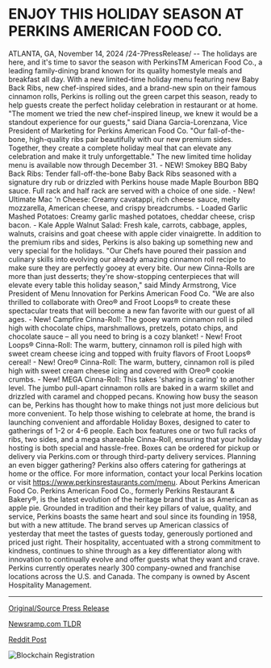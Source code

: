 # ENJOY THIS HOLIDAY SEASON AT PERKINS AMERICAN FOOD CO.

ATLANTA, GA, November 14, 2024 /24-7PressRelease/ -- The holidays are here, and it's time to savor the season with PerkinsTM American Food Co., a leading family-dining brand known for its quality homestyle meals and breakfast all day. With a new limited-time holiday menu featuring new Baby Back Ribs, new chef-inspired sides, and a brand-new spin on their famous cinnamon rolls, Perkins is rolling out the green carpet this season, ready to help guests create the perfect holiday celebration in restaurant or at home.   "The moment we tried the new chef-inspired lineup, we knew it would be a standout experience for our guests," said Diana Garcia-Lorenzana, Vice President of Marketing for Perkins American Food Co. "Our fall-of-the-bone, high-quality ribs pair beautifully with our new premium sides. Together, they create a complete holiday meal that can elevate any celebration and make it truly unforgettable."   The new limited time holiday menu is available now through December 31.   - NEW! Smokey BBQ Baby Back Ribs: Tender fall-off-the-bone Baby Back Ribs seasoned with a signature dry rub or drizzled with Perkins house made Maple Bourbon BBQ sauce. Full rack and half rack are served with a choice of one side.  - New! Ultimate Mac 'n Cheese: Creamy cavatappi, rich cheese sauce, melty mozzarella, American cheese, and crispy breadcrumbs.  - Loaded Garlic Mashed Potatoes: Creamy garlic mashed potatoes, cheddar cheese, crisp bacon.  - Kale Apple Walnut Salad: Fresh kale, carrots, cabbage, apples, walnuts, craisins and goat cheese with apple cider vinaigrette.   In addition to the premium ribs and sides, Perkins is also baking up something new and very special for the holidays.   "Our Chefs have poured their passion and culinary skills into evolving our already amazing cinnamon roll recipe to make sure they are perfectly gooey at every bite. Our new Cinna-Rolls are more than just desserts; they're show-stopping centerpieces that will elevate every table this holiday season," said Mindy Armstrong, Vice President of Menu Innovation for Perkins American Food Co. "We are also thrilled to collaborate with Oreo® and Froot Loops® to create these spectacular treats that will become a new fan favorite with our guest of all ages.   - New! Campfire Cinna-Roll: The gooey warm cinnamon roll is piled high with chocolate chips, marshmallows, pretzels, potato chips, and chocolate sauce – all you need to bring is a cozy blanket!  - New! Froot Loops® Cinna-Roll: The warm, buttery, cinnamon roll is piled high with sweet cream cheese icing and topped with fruity flavors of Froot Loops® cereal!  - New! Oreo® Cinna-Roll: The warm, buttery, cinnamon roll is piled high with sweet cream cheese icing and covered with Oreo® cookie crumbs.  - New! MEGA Cinna-Roll: This takes 'sharing is caring' to another level. The jumbo pull-apart cinnamon rolls are baked in a warm skillet and drizzled with caramel and chopped pecans.   Knowing how busy the season can be, Perkins has thought how to make things not just more delicious but more convenient. To help those wishing to celebrate at home, the brand is launching convenient and affordable Holiday Boxes, designed to cater to gatherings of 1-2 or 4-6 people. Each box features one or two full racks of ribs, two sides, and a mega shareable Cinna-Roll, ensuring that your holiday hosting is both special and hassle-free. Boxes can be ordered for pickup or delivery via Perkins.com or through third-party delivery services. Planning an even bigger gathering? Perkins also offers catering for gatherings at home or the office. For more information, contact your local Perkins location or visit https://www.perkinsrestaurants.com/menu.  About Perkins American Food Co.  Perkins American Food Co., formerly Perkins Restaurant & Bakery®, is the latest evolution of the heritage brand that is as American as apple pie. Grounded in tradition and their key pillars of value, quality, and service, Perkins boasts the same heart and soul since its founding in 1958, but with a new attitude.   The brand serves up American classics of yesterday that meet the tastes of guests today, generously portioned and priced just right. Their hospitality, accentuated with a strong commitment to kindness, continues to shine through as a key differentiator along with innovation to continually evolve and offer guests what they want and crave.   Perkins currently operates nearly 300 company-owned and franchise locations across the U.S. and Canada. The company is owned by Ascent Hospitality Management. 

---

[Original/Source Press Release](https://www.24-7pressrelease.com/press-release/516187/enjoy-this-holiday-season-at-perkins-american-food-co)
                    

[Newsramp.com TLDR](https://newsramp.com/curated-news/perkins-american-food-co-introduces-new-limited-time-holiday-menu-and-holiday-boxes/23589a9e0f5b129389b570c8a06c4b5d) 

 



[Reddit Post](https://www.reddit.com/r/newsramp/comments/1gr06gq/perkins_american_food_co_introduces_new/) 



![Blockchain Registration](https://cdn.newsramp.app/24-7PressRelease/qrcode/2411/14/urgeJBj6.webp)